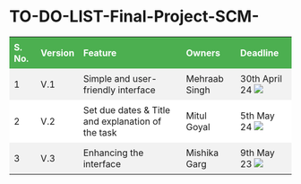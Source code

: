 # TO-DO-LIST-Final-Project-SCM-
<!-- HTML table with inline CSS styles -->
<table style="width: 100%; border-collapse: collapse;">
    <tr style="background-color: #4CAF50; color: white;">
        <th style="padding: 8px; text-align: left;">S. No.</th>
        <th style="padding: 8px; text-align: left;">Version</th>
        <th style="padding: 8px; text-align: left;">Feature</th>
        <th style="padding: 8px; text-align: left;">Owners</th>
        <th style="padding: 8px; text-align: left;">Deadline</th>
    </tr>
    <tr style="background-color: #f2f2f2;">
        <td style="padding: 8px; text-align: left;">1</td>
        <td style="padding: 8px; text-align: left;">V.1</td>
        <td style="padding: 8px; text-align: left;">Simple and user-friendly interface</td>
        <td style="padding: 8px; text-align: left;">Mehraab Singh</td>
        <td style="padding: 8px; text-align: left;">30th April 24 <img class="icon" src="https://img.icons8.com/material-outlined/24/000000/deadline.png"/></td>
    </tr>
    <tr style="background-color: #ffffff;">
        <td style="padding: 8px; text-align: left;">2</td>
        <td style="padding: 8px; text-align: left;">V.2</td>
        <td style="padding: 8px; text-align: left;">Set due dates & Title and explanation of the task</td>
        <td style="padding: 8px; text-align: left;">Mitul Goyal</td>
        <td style="padding: 8px; text-align: left;">5th May 24 <img class="icon" src="https://img.icons8.com/material-outlined/24/000000/deadline.png"/></td>
    </tr>
    <tr style="background-color: #f2f2f2;">
        <td style="padding: 8px; text-align: left;">3</td>
        <td style="padding: 8px; text-align: left;">V.3</td>
        <td style="padding: 8px; text-align: left;">Enhancing the interface</td>
        <td style="padding: 8px; text-align: left;">Mishika Garg</td>
        <td style="padding: 8px; text-align: left;">9th May 23 <img class="icon" src="https://img.icons8.com/material-outlined/24/000000/deadline.png"/></td>
    </tr>
</table>
